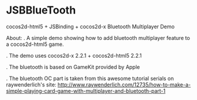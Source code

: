 JSBBlueTooth
============

cocos2d-html5 + JSBinding + cocos2d-x Bluetooth Multiplayer Demo


About:
. A simple demo showing how to add bluetooth multiplayer feature to a cocos2d-html5 game.

. The demo uses cocos2d-x 2.2.1 + cocos2d-html5 2.2.1

. The bluetooth is based on GameKit provided by Apple

. The bluetooth OC part is taken from this awesome tutorial serials on raywenderlich's site: 
  http://www.raywenderlich.com/12735/how-to-make-a-simple-playing-card-game-with-multiplayer-and-bluetooth-part-1
  
  
